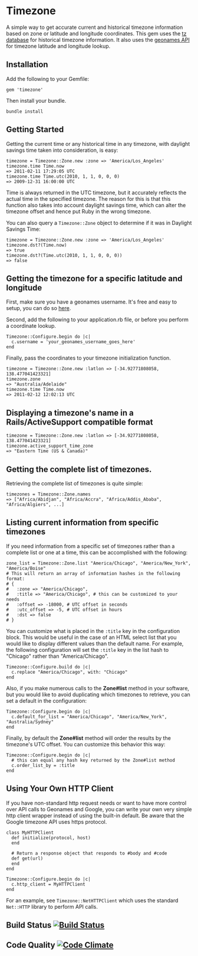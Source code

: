 # Timezone

A simple way to get accurate current and historical timezone information based on zone or latitude and longitude coordinates. This gem uses the [tz database](http://www.twinsun.com/tz/tz-link.htm) for historical timezone information. It also uses the [geonames API](http://www.geonames.org/export/web-services.html) for timezone latitude and longitude lookup.

## Installation

Add the following to your Gemfile:

    gem 'timezone'

Then install your bundle.

    bundle install

## Getting Started

Getting the current time or any historical time in any timezone, with daylight
savings time taken into consideration, is easy:

    timezone = Timezone::Zone.new :zone => 'America/Los_Angeles'
    timezone.time Time.now
    => 2011-02-11 17:29:05 UTC
    timezone.time Time.utc(2010, 1, 1, 0, 0, 0)
    => 2009-12-31 16:00:00 UTC

Time is always returned in the UTC timezone, but it accurately reflects the
actual time in the specified timezone. The reason for this is that this function
also takes into account daylight savings time, which can alter the timezone
offset and hence put Ruby in the wrong timezone.

You can also query a `Timezone::Zone` object to determine if it was in Daylight
Savings Time:

    timezone = Timezone::Zone.new :zone => 'America/Los_Angeles'
    timezone.dst?(Time.now)
    => true
    timezone.dst?(Time.utc(2010, 1, 1, 0, 0, 0))
    => false

## Getting the timezone for a specific latitude and longitude

First, make sure you have a geonames username. It's free and easy to setup, you can do so [here](http://www.geonames.org/login).

Second, add the following to your application.rb file, or before you perform a coordinate lookup.

    Timezone::Configure.begin do |c|
      c.username = 'your_geonames_username_goes_here'
    end

Finally, pass the coordinates to your timezone initialization function.

    timezone = Timezone::Zone.new :latlon => [-34.92771808058, 138.477041423321]
    timezone.zone
    => "Australia/Adelaide"
    timezone.time Time.now
    => 2011-02-12 12:02:13 UTC

## Displaying a timezone's name in a Rails/ActiveSupport compatible format

    timezone = Timezone::Zone.new :latlon => [-34.92771808058, 138.477041423321]
    timezone.active_support_time_zone
    => "Eastern Time (US & Canada)"

## Getting the complete list of timezones.

Retrieving the complete list of timezones is quite simple:

    timezones = Timezone::Zone.names
    => ["Africa/Abidjan", "Africa/Accra", "Africa/Addis_Ababa", "Africa/Algiers", ...]

## Listing current information from specific timezones

If you need information from a specific set of timezones rather than a complete list or one at a time, this can be accomplished with the following:

    zone_list = Timezone::Zone.list "America/Chicago", "America/New_York", "America/Boise"
    # This will return an array of information hashes in the following format:
    # {
    #   :zone => "America/Chicago",
    #   :title => "America/Chicago", # this can be customized to your needs
    #   :offset => -18000, # UTC offset in seconds
    #   :utc_offset => -5, # UTC offset in hours
    #   :dst => false
    # }

You can customize what is placed in the `:title` key in the configuration block. This would be useful in the case of an HTML select list that you would like to display different values than the default name.  For example, the following configuration will set the `:title` key in the list hash to "Chicago" rather than "America/Chicago".

    Timezone::Configure.build do |c|
      c.replace "America/Chicago", with: "Chicago"
    end

Also, if you make numerous calls to the **Zone#list** method in your software, but you would like to avoid duplicating which timezones to retrieve, you can set a default in the configuration:

    Timezone::Configure.begin do |c|
      c.default_for_list = "America/Chicago", "America/New_York", "Australia/Sydney"
    end

Finally, by default the **Zone#list** method will order the results by the timezone's UTC offset. You can customize this behavior this way:

    Timezone::Configure.begin do |c|
      # this can equal any hash key returned by the Zone#list method
      c.order_list_by = :title
    end

## Using Your Own HTTP Client

If you have non-standard http request needs or want to have more control over API calls to Geonames and Google, you can write your own very simple http client wrapper instead of using the built-in default.
Be aware that the Google timezone API uses https protocol.

    class MyHTTPClient
      def initialize(protocol, host)
      end

      # Return a response object that responds to #body and #code
      def get(url)
      end
    end

    Timezone::Configure.begin do |c|
      c.http_client = MyHTTPClient
    end

For an example, see `Timezone::NetHTTPClient` which uses the standard `Net::HTTP` library to perform API calls.

## Build Status [![Build Status](https://secure.travis-ci.org/panthomakos/timezone.png?branch=master)](http://travis-ci.org/panthomakos/timezone)

## Code Quality [![Code Climate](https://codeclimate.com/badge.png)](https://codeclimate.com/github/panthomakos/timezone)
